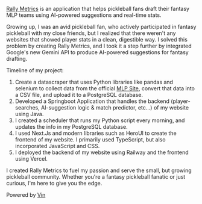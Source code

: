 [Rally Metrics](https://www.rallymetrics.com/) is an application that helps pickleball fans draft their fantasy MLP teams using AI-powered suggestions and real-time stats.

Growing up, I was an avid pickleball fan, who actively participated in fantasy pickleball with my close friends, but I realized that there weren't 
any websites that showed player stats in a clean, digestible way. I solved this problem by creating Rally Metrics, and I took it a step further by 
integrated Google's new Gemini API to produce AI-powered suggestions for fantasy drafting.

Timeline of my project:

1. Create a datascraper that uses Python libraries like pandas and selenium to collect data from the official [MLP Site](https://www.majorleaguepickleball.co/), convert that data into a CSV file, and upload it to a PostgreSQL database.
3. Developed a Springboot Application that handles the backend (player-searches, AI-suggestion logic & match predictor, etc...) of my website using Java.
4. I created a scheduler that runs my Python script every morning, and updates the info in my PostgreSQL database.
5. I used Next.Js and modern libraries such as HeroUI to create the frontend of my website. I primarily used TypeScript, but also incorporated JavaScript and CSS.
6. I deployed the backend of my website using Railway and the frontend using Vercel.

I created Rally Metrics to fuel my passion and serve the small, but growing pickleball community.
Whether you're a fantasy pickleball fanatic or just curious, I'm here to give you the edge.

Powered by [Vin](https://www.linkedin.com/in/vincent-pineda8/)
